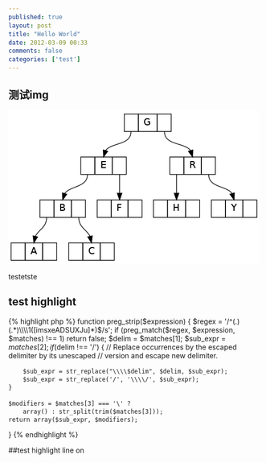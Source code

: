 ```yaml
---
published: true
layout: post
title: "Hello World"
date: 2012-03-09 00:33
comments: false
categories: ['test']
---
```


## 测试img

![testimage](/images/data.png)

testetste

## test highlight 
{% highlight php %}
function preg_strip($expression) {
    $regex = '/^(.)(.*)\\\\1([imsxeADSUXJu]*)$/s';
    if (preg_match($regex, $expression, $matches) !== 1)
        return false;
    $delim = $matches[1];
    $sub_expr = $matches[2];
    if ($delim !== '/') {
        // Replace occurrences by the escaped delimiter by its unescaped
        // version and escape new delimiter.
        
        $sub_expr = str_replace("\\\\$delim", $delim, $sub_expr);
        $sub_expr = str_replace('/', '\\\\/', $sub_expr);
    }
    
    $modifiers = $matches[3] === '\' ?
        array() : str_split(trim($matches[3]));
    return array($sub_expr, $modifiers);
}
{% endhighlight %}

##test highlight line on

